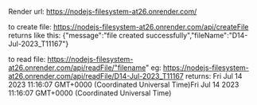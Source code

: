 Render url: https://nodejs-filesystem-at26.onrender.com/

to create file: https://nodejs-filesystem-at26.onrender.com/api/createFile
returns like this: {"message":"file created successfully","fileName":"D14-Jul-2023_T11167"}

to read file: https://nodejs-filesystem-at26.onrender.com/api/readFile/"filename"
eg: https://nodejs-filesystem-at26.onrender.com/api/readFile/D14-Jul-2023_T11167
returns: Fri Jul 14 2023 11:16:07 GMT+0000 (Coordinated Universal Time)Fri Jul 14 2023 11:16:07 GMT+0000 (Coordinated Universal Time)
